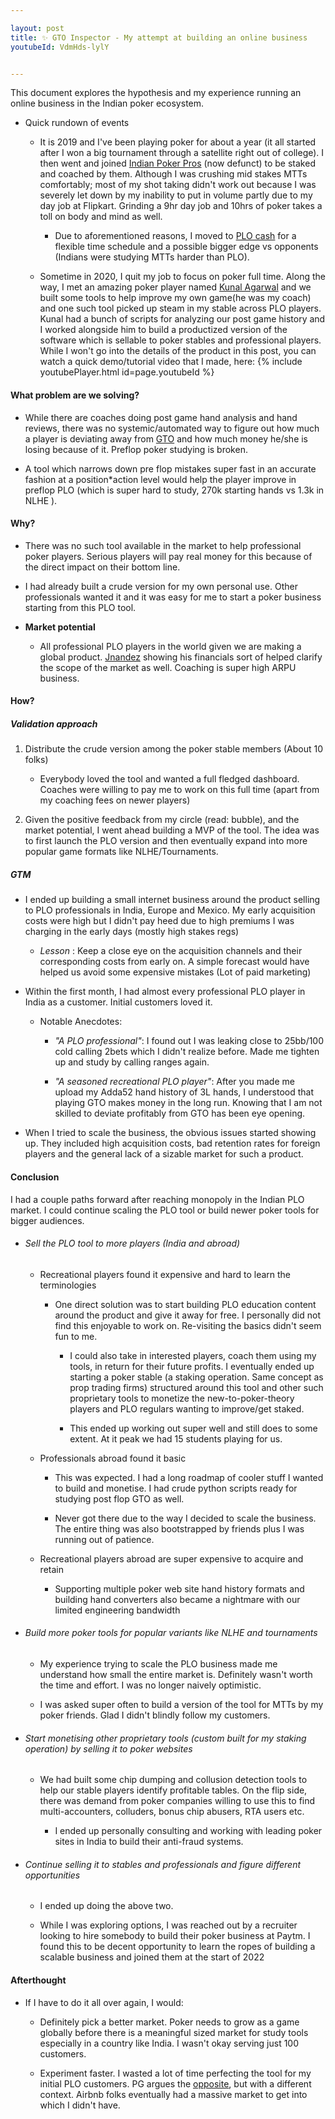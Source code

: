 ```yaml
---

layout: post
title: ✨ GTO Inspector - My attempt at building an online business
youtubeId: VdmHds-lylY


---
```


This document explores the hypothesis and my experience running an online business in the Indian poker ecosystem. 

- Quick rundown of events

    - It is 2019 and I've been playing poker for about a year (it all started after I won a big tournament through a satellite right out of college). I then went and joined [Indian Poker Pros](https://www.indianpokerpros.com/) (now defunct) to be staked and coached by them. Although I was crushing mid stakes MTTs comfortably; most of my shot taking didn't work out because I was severely let down by my inability to put in volume partly due to my day job at Flipkart. Grinding a 9hr day job and 10hrs of poker takes a toll on body and mind as well. 

        - Due to aforementioned reasons, I moved to [PLO cash](https://www.pokernews.com/strategy/plo-poker-beginner-guide-pot-limit-omaha-23724.htm) for a flexible time schedule and a possible bigger edge vs opponents (Indians were studying MTTs harder than PLO).


    - Sometime in 2020, I quit my job to focus on poker full time. Along the way, I met an amazing poker player named [Kunal Agarwal](https://in.linkedin.com/in/kunal-agarwal-7b6a76162) and we built some tools to help improve my own game(he was my coach) and one such tool picked up steam in my stable across PLO players. Kunal had a bunch of scripts for analyzing our post game history and I worked alongside him to build a productized version of the software which is sellable to poker stables and professional players. While I won't go into the details of the product in this post, you can watch a quick demo/tutorial video that I made, here: {% include youtubePlayer.html id=page.youtubeId %}


#### What problem are we solving? 

- While there are coaches doing post game hand analysis and hand reviews, there was no systemic/automated way to figure out how much a player is deviating away from [GTO](https://upswingpoker.com/glossary/gto/) and how much money he/she is losing because of it. Preflop poker studying is broken. 

- A tool which narrows down pre flop mistakes super fast in an accurate fashion at a position*action level would help the player improve in preflop PLO (which is super hard to study, 270k starting hands vs 1.3k in NLHE ). 

#### Why?

- There was no such tool available in the market to help professional poker players. Serious players will pay real money for this because of the direct impact on their bottom line. 

- I had already built a crude version for my own personal use. Other professionals wanted it and it was easy for me to start a poker business starting from this PLO tool.  

- **Market potential**

    - All professional PLO players in the world given we are making a global product. [Jnandez](https://plomastermind.com/) showing his financials sort of helped clarify the scope of the market as well. Coaching is super high ARPU business. 
<!-- - This was the biggest mistake was made (in hindsight). The idea was to launch the PLO tool first and then build a poker learning universe around it. I underestimat -->


#### How? 

##### Validation approach

1. Distribute the crude version among the poker stable members (About 10 folks)

    - Everybody loved the tool and wanted a full fledged dashboard. Coaches were willing to pay me to work on this full time (apart from my coaching fees on newer players)

2. Given the positive feedback from my circle (read: bubble), and the market potential, I went ahead building a MVP of the tool. The idea was to first launch the PLO version and then eventually expand into more popular game formats like NLHE/Tournaments. 

##### GTM

- I ended up building a small internet business around the product selling to PLO professionals in India, Europe and Mexico. My early acquisition costs were high but I didn't pay heed due to high premiums I was charging in the early days (mostly high stakes regs)

    - *Lesson* : Keep a close eye on the acquisition channels and their corresponding costs from early on. A simple forecast would have helped us avoid some expensive mistakes (Lot of paid marketing)

- Within the first month, I had almost every professional PLO player in India as a customer. Initial customers loved it. 

    - Notable Anecdotes:
        - *"A  PLO professional"*: I found out I was leaking close to 25bb/100 cold calling 2bets which I didn't realize before. Made me tighten up and study by calling ranges again. 

        - *"A seasoned recreational PLO player"*: After you made me upload my Adda52 hand history of 3L hands, I understood that playing GTO makes money in the long run. Knowing that I am not skilled to deviate profitably from GTO has been eye opening. 

- When I tried to scale the business, the obvious issues started showing up. They included high acquisition costs, bad retention rates for foreign players and the general lack of a sizable market for such a product. 

#### Conclusion

I had a couple paths forward after reaching monopoly in the Indian PLO market. I could continue scaling the PLO tool or build newer poker tools for bigger audiences. 

- ###### Sell the PLO tool to more players (India and abroad)

    -  Recreational players found it expensive and hard to learn the terminologies

        - One direct solution was to start building PLO education content around the product and give it away for free. I personally did not find this enjoyable to work on. Re-visiting the basics didn't seem fun to me.

            - I could also take in interested players, coach them using my tools, in return for their future profits. I eventually ended up starting a poker stable (a staking operation. Same concept as prop trading firms) structured around this tool and other such proprietary tools to monetize the new-to-poker-theory players and PLO regulars wanting to improve/get staked. 

            - This ended up working out super well and still does to some extent. At it peak we had 15 students playing for us. 

    -  Professionals abroad found it basic

        - This was expected. I had a long roadmap of cooler stuff I wanted to build and monetise. I had crude python scripts ready for studying post flop GTO as well. 

        - Never got there due to the way I decided to scale the business.  The entire thing was also bootstrapped by friends plus I was running out of patience.

    - Recreational players abroad are super expensive to acquire and retain

        - Supporting multiple poker web site hand history formats and building hand converters also became a nightmare with our limited engineering bandwidth



- ###### Build more poker tools for popular variants like NLHE and tournaments

    - My experience trying to scale the PLO business made me understand how small the entire market is. Definitely wasn't worth the time and effort. I was no longer naively optimistic.

    - I was asked super often to build a version of the tool for MTTs by my poker friends. Glad I didn't blindly follow my customers.   

- ###### Start monetising other proprietary tools (custom built for my staking operation) by selling it to poker websites

    - We had built some chip dumping and collusion detection tools to help our stable players identify profitable tables. On the flip side, there was demand from poker companies willing to use this to find multi-accounters, colluders, bonus chip abusers, RTA users etc. 

        - I ended up personally consulting and working with leading poker sites in India to build their anti-fraud systems.

- ###### Continue selling it to stables and professionals and figure different opportunities

    - I ended up doing the above two.

    - While I was exploring options, I was reached out by a recruiter looking to hire somebody to build their poker business at Paytm. I found this to be decent opportunity to learn the ropes of building a scalable business and joined them at the start of 2022

    
    
#### Afterthought

- If I have to do it all over again, I would:

    - Definitely pick a better market. Poker needs to grow as a game globally before there is a meaningful sized market for study tools especially in a country like India. I wasn't okay serving just 100 customers. 

    - Experiment faster. I wasted a lot of time perfecting the tool for my initial PLO customers.  PG argues the [opposite](http://paulgraham.com/ds.html), but with a different context. Airbnb folks eventually had a massive market to get into which I didn't have.
   
